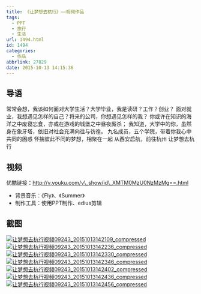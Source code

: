 ```yaml
---
title: 《让梦想去杭行》——视频作品
tags:
  - PPT
  - 旅行
  - 生活
url: 1494.html
id: 1494
categories:
  - 作品
abbrlink: 27829
date: 2015-10-13 14:15:36
---
```


导语
--

常常会想，我该如何面对大学生活？大学毕业，我是读研？工作？创业？ 面对就业，我想遇见怎样的自己？将来的公司，你想遇见怎样的我？ 你或许在知识的海洋之中废寝忘食，亦或在游戏的城堡之中昼夜厮杀； 我知道，大学中的你，虽然身在象牙塔，依旧对社会充满向往与彷徨。 九名成员，五个学院，带着你我心中共同的困惑 怀揣彼此不同的梦想，相聚在一起 从西安启航，前往杭州 让梦想去杭行  

视频
--

优酷链接：http://v.youku.com/v\_show/id\_XMTM0MzU0NzMzMg==.html 

*   背景音乐：《Fly》、《Summer》
*   制作工具：使用PPT制作、edius剪辑

截图
--

[![让梦想去杭行视频09243_20151013142109_compressed](http://wangbaiyuan.cn/wp-content/uploads/2015/10/wangbaiyuan.cn_2015-10-13_14-27-37.jpg)](http://wangbaiyuan.cn/wp-content/uploads/2015/10/wangbaiyuan.cn_2015-10-13_14-27-37.jpg) [![让梦想去杭行视频09243_20151013142236_compressed](http://wangbaiyuan.cn/wp-content/uploads/2015/10/wangbaiyuan.cn_2015-10-13_14-27-41.jpg)](http://wangbaiyuan.cn/wp-content/uploads/2015/10/wangbaiyuan.cn_2015-10-13_14-27-41.jpg) [![让梦想去杭行视频09243_20151013142330_compressed](http://wangbaiyuan.cn/wp-content/uploads/2015/10/wangbaiyuan.cn_2015-10-13_14-27-44.jpg)](http://wangbaiyuan.cn/wp-content/uploads/2015/10/wangbaiyuan.cn_2015-10-13_14-27-44.jpg) [![让梦想去杭行视频09243_20151013142346_compressed](http://wangbaiyuan.cn/wp-content/uploads/2015/10/wangbaiyuan.cn_2015-10-13_14-27-47.jpg)](http://wangbaiyuan.cn/wp-content/uploads/2015/10/wangbaiyuan.cn_2015-10-13_14-27-47.jpg) [![让梦想去杭行视频09243_20151013142402_compressed](http://wangbaiyuan.cn/wp-content/uploads/2015/10/wangbaiyuan.cn_2015-10-13_14-27-48.jpg)](http://wangbaiyuan.cn/wp-content/uploads/2015/10/wangbaiyuan.cn_2015-10-13_14-27-48.jpg) [![让梦想去杭行视频09243_20151013142436_compressed](http://wangbaiyuan.cn/wp-content/uploads/2015/10/wangbaiyuan.cn_2015-10-13_14-27-49.jpg)](http://wangbaiyuan.cn/wp-content/uploads/2015/10/wangbaiyuan.cn_2015-10-13_14-27-49.jpg) [![让梦想去杭行视频09243_20151013142456_compressed](http://wangbaiyuan.cn/wp-content/uploads/2015/10/wangbaiyuan.cn_2015-10-13_14-27-51.jpg)](http://wangbaiyuan.cn/wp-content/uploads/2015/10/wangbaiyuan.cn_2015-10-13_14-27-51.jpg)